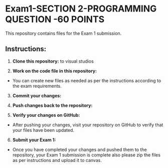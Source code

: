 # Exam1-SECTION 2-PROGRAMMING QUESTION -60 POINTS

This repository contains files for the Exam 1 submission.

## Instructions:

1. **Clone this repository:** to visual studios

2. **Work on the code file in this repository:**
   
- You can create new files  as needed as per the instructions according to the exam requirements.

3. **Commit your changes:**

4. **Push changes back to the repository:**

5. **Verify your changes on GitHub:**
- After pushing your changes, visit your repository on GitHub to verify that your files have been updated.

6. **Submit your Exam 1:**
- Once you have completed your changes and pushed them to the repository, your Exam 1 submission is complete also please zip the files as per instructions and upload it to canvas.


